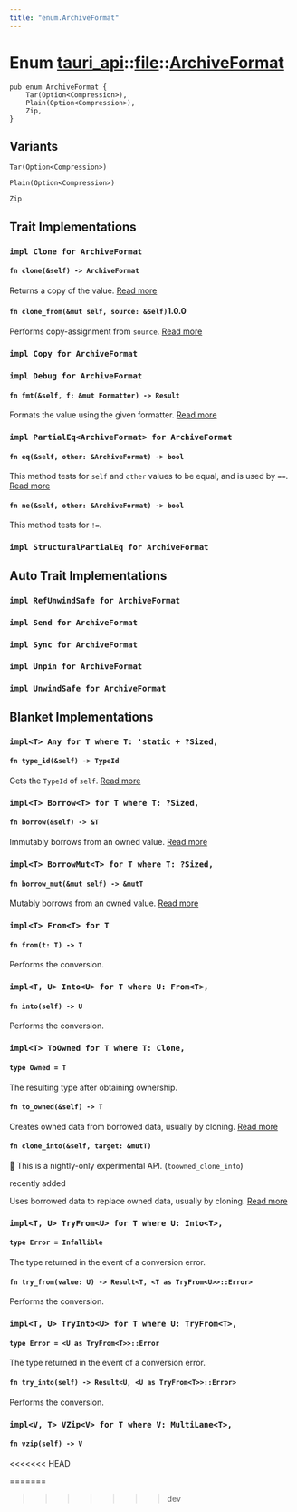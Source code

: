 ```yaml
---
title: "enum.ArchiveFormat"
---
```


# Enum [tauri_api](/docs/api/rust/tauri_api/../index.html)::​[file](/docs/api/rust/tauri_api/index.html)::​[ArchiveFormat](/docs/api/rust/tauri_api/)

    pub enum ArchiveFormat {
        Tar(Option<Compression>),
        Plain(Option<Compression>),
        Zip,
    }

## Variants

`Tar(Option<Compression>)`

`Plain(Option<Compression>)`

`Zip`

## Trait Implementations

### `impl Clone for ArchiveFormat`

#### `fn clone(&self) -> ArchiveFormat`

Returns a copy of the value. [Read more](https://doc.rust-lang.org/nightly/core/clone/trait.Clone.html#tymethod.clone)

#### `fn clone_from(&mut self, source: &Self)`1.0.0

Performs copy-assignment from `source`. [Read more](https://doc.rust-lang.org/nightly/core/clone/trait.Clone.html#method.clone_from)

### `impl Copy for ArchiveFormat`

### `impl Debug for ArchiveFormat`

#### `fn fmt(&self, f: &mut Formatter) -> Result`

Formats the value using the given formatter. [Read more](https://doc.rust-lang.org/nightly/core/fmt/trait.Debug.html#tymethod.fmt)

### `impl PartialEq<ArchiveFormat> for ArchiveFormat`

#### `fn eq(&self, other: &ArchiveFormat) -> bool`

This method tests for `self` and `other` values to be equal, and is used by `==`. [Read more](https://doc.rust-lang.org/nightly/core/cmp/trait.PartialEq.html#tymethod.eq)

#### `fn ne(&self, other: &ArchiveFormat) -> bool`

This method tests for `!=`.

### `impl StructuralPartialEq for ArchiveFormat`

## Auto Trait Implementations

### `impl RefUnwindSafe for ArchiveFormat`

### `impl Send for ArchiveFormat`

### `impl Sync for ArchiveFormat`

### `impl Unpin for ArchiveFormat`

### `impl UnwindSafe for ArchiveFormat`

## Blanket Implementations

### `impl<T> Any for T where T: 'static + ?Sized,`

#### `fn type_id(&self) -> TypeId`

Gets the `TypeId` of `self`. [Read more](https://doc.rust-lang.org/nightly/core/any/trait.Any.html#tymethod.type_id)

### `impl<T> Borrow<T> for T where T: ?Sized,`

#### `fn borrow(&self) -> &T`

Immutably borrows from an owned value. [Read more](https://doc.rust-lang.org/nightly/core/borrow/trait.Borrow.html#tymethod.borrow)

### `impl<T> BorrowMut<T> for T where T: ?Sized,`

#### `fn borrow_mut(&mut self) -> &mutT`

Mutably borrows from an owned value. [Read more](https://doc.rust-lang.org/nightly/core/borrow/trait.BorrowMut.html#tymethod.borrow_mut)

### `impl<T> From<T> for T`

#### `fn from(t: T) -> T`

Performs the conversion.

### `impl<T, U> Into<U> for T where U: From<T>,`

#### `fn into(self) -> U`

Performs the conversion.

### `impl<T> ToOwned for T where T: Clone,`

#### `type Owned = T`

The resulting type after obtaining ownership.

#### `fn to_owned(&self) -> T`

Creates owned data from borrowed data, usually by cloning. [Read more](https://doc.rust-lang.org/nightly/alloc/borrow/trait.ToOwned.html#tymethod.to_owned)

#### `fn clone_into(&self, target: &mutT)`

🔬 This is a nightly-only experimental API. (`toowned_clone_into`)

recently added

Uses borrowed data to replace owned data, usually by cloning. [Read more](https://doc.rust-lang.org/nightly/alloc/borrow/trait.ToOwned.html#method.clone_into)

### `impl<T, U> TryFrom<U> for T where U: Into<T>,`

#### `type Error = Infallible`

The type returned in the event of a conversion error.

#### `fn try_from(value: U) -> Result<T, <T as TryFrom<U>>::Error>`

Performs the conversion.

### `impl<T, U> TryInto<U> for T where U: TryFrom<T>,`

#### `type Error = <U as TryFrom<T>>::Error`

The type returned in the event of a conversion error.

#### `fn try_into(self) -> Result<U, <U as TryFrom<T>>::Error>`

Performs the conversion.

### `impl<V, T> VZip<V> for T where V: MultiLane<T>,`

#### `fn vzip(self) -> V`
<<<<<<< HEAD
      
=======
>>>>>>> dev
